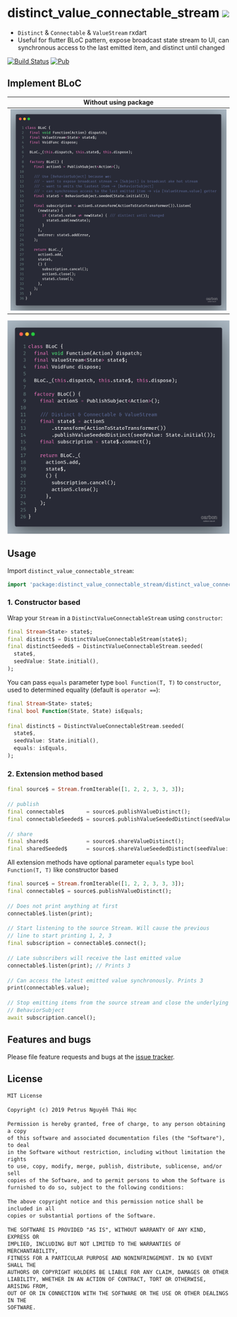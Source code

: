 # distinct_value_connectable_stream <img src="https://avatars3.githubusercontent.com/u/6407041?s=200&v=4" width="32">
- `Distinct` & `Connectable` & `ValueStream` rxdart
- Useful for flutter BLoC pattern, expose broadcast state stream to UI, can synchronous access to the last emitted item, and distinct until changed

[![Build Status](https://travis-ci.org/hoc081098/distinct_value_connectable_stream.svg?branch=master)](https://travis-ci.org/hoc081098/distinct_value_connectable_stream) [![Pub](https://img.shields.io/pub/v/distinct_value_connectable_stream.svg)](https://pub.dartlang.org/packages/distinct_value_connectable_stream)

## Implement BLoC

|                   Without using package |   
| --------------------------------------- | 
|<img src="https://raw.githubusercontent.com/hoc081098/hoc081098.github.io/master/distinct_value_connectable_stream/carbon%20(18).png" width="720">  |

<img src="https://github.com/hoc081098/hoc081098.github.io/raw/master/distinct_value_connectable_stream/carbon%20(19).png" width="720"> 

## Usage

Import `distinct_value_connectable_stream`:

```dart
import 'package:distinct_value_connectable_stream/distinct_value_connectable_stream.dart';
```

### 1. Constructor based

Wrap your `Stream` in a `DistinctValueConnectableStream` using `constructor`:

```dart
final Stream<State> state$;
final distinct$ = DistinctValueConnectableStream(state$);
final distinctSeeded$ = DistinctValueConnectableStream.seeded(
  state$,
  seedValue: State.initial(),
);
```

You can pass `equals` parameter type `bool Function(T, T)` to `constructor`, used to determined equality (default is `operator ==`):

```dart
final Stream<State> state$;
final bool Function(State, State) isEquals;

final distinct$ = DistinctValueConnectableStream.seeded(
  state$,
  seedValue: State.initial(),
  equals: isEquals,
);
```

### 2. Extension method based

```dart
final source$ = Stream.fromIterable([1, 2, 2, 3, 3, 3]);

// publish
final connectable$       = source$.publishValueDistinct();
final connectableSeeded$ = source$.publishValueSeededDistinct(seedValue: 0);

// share
final shared$            = source$.shareValueDistinct();
final sharedSeeded$      = source$.shareValueSeededDistinct(seedValue: 0);
```

All extension methods have optional parameter `equals` type `bool Function(T, T)` like constructor based

```dart
final source$ = Stream.fromIterable([1, 2, 2, 3, 3, 3]);
final connectable$ = source$.publishValueDistinct();

// Does not print anything at first
connectable$.listen(print);

// Start listening to the source Stream. Will cause the previous
// line to start printing 1, 2, 3
final subscription = connectable$.connect();

// Late subscribers will receive the last emitted value
connectable$.listen(print); // Prints 3

// Can access the latest emitted value synchronously. Prints 3
print(connectable$.value);

// Stop emitting items from the source stream and close the underlying
// BehaviorSubject
await subscription.cancel();
```

## Features and bugs

Please file feature requests and bugs at the [issue tracker][tracker].

[tracker]: https://github.com/hoc081098/distinct_value_connectable_stream/issues

License
-------
    MIT License

    Copyright (c) 2019 Petrus Nguyễn Thái Học

    Permission is hereby granted, free of charge, to any person obtaining a copy
    of this software and associated documentation files (the "Software"), to deal
    in the Software without restriction, including without limitation the rights
    to use, copy, modify, merge, publish, distribute, sublicense, and/or sell
    copies of the Software, and to permit persons to whom the Software is
    furnished to do so, subject to the following conditions:

    The above copyright notice and this permission notice shall be included in all
    copies or substantial portions of the Software.

    THE SOFTWARE IS PROVIDED "AS IS", WITHOUT WARRANTY OF ANY KIND, EXPRESS OR
    IMPLIED, INCLUDING BUT NOT LIMITED TO THE WARRANTIES OF MERCHANTABILITY,
    FITNESS FOR A PARTICULAR PURPOSE AND NONINFRINGEMENT. IN NO EVENT SHALL THE
    AUTHORS OR COPYRIGHT HOLDERS BE LIABLE FOR ANY CLAIM, DAMAGES OR OTHER
    LIABILITY, WHETHER IN AN ACTION OF CONTRACT, TORT OR OTHERWISE, ARISING FROM,
    OUT OF OR IN CONNECTION WITH THE SOFTWARE OR THE USE OR OTHER DEALINGS IN THE
    SOFTWARE.
